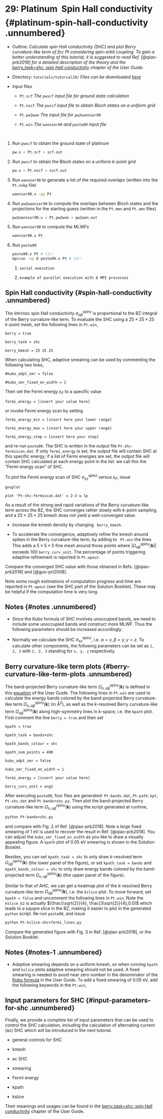 # 29: Platinum &#151; Spin Hall conductivity {#platinum-spin-hall-conductivity .unnumbered}

-   Outline: *Calculate spin Hall conductivity (SHC) and plot Berry
    curvature-like term of fcc Pt considering spin-orbit coupling. To
    gain a better understanding of this tutorial, it is suggested to read
    Ref. [@qiao-prb2018] for a detailed description of the theory and
    the [berry_task=shc: spin Hall conductivity](../user_guide/postw90/berry.md#sec:shc) 
    chapter of the User Guide.*

-   Directory: `tutorials/tutorial29/` *Files can be downloaded [here](https://github.com/wannier-developers/wannier90/tree/develop/tutorials/tutorial29)*

-   Input files

    -    `Pt.scf` *The `pwscf` input file for ground state
        calculation*

    -    `Pt.nscf` *The `pwscf` input file to obtain Bloch
        states on a uniform grid*

    -    `Pt.pw2wan` *The input file for `pw2wannier90`*

    -    `Pt.win` *The `wannier90` and `postw90` input file*

&nbsp;

1.  Run `pwscf` to obtain the ground state of platinum
    
    ```bash title="Terminal"
    pw.x < Pt.scf > scf.out
    ```

2.  Run `pwscf` to obtain the Bloch states on a uniform
    $k$-point grid
 
    ```bash title="Terminal"
    pw.x < Pt.nscf > nscf.out
    ```

3.  Run `wannier90` to generate a list of the required overlaps (written
    into the `Pt.nnkp` file)
    
    ```bash title="Terminal"
    wannier90.x -pp Pt
    ```

4.  Run `pw2wannier90` to compute the overlaps between Bloch states and
    the projections for the starting guess (written in the `Pt.mmn` and
    `Pt.amn` files)

    ```bash title="Terminal"
    pw2wannier90.x < Pt.pw2wan > pw2wan.out
    ```

5.  Run `wannier90` to compute the MLWFs

    ```bash title="Terminal"
    wannier90.x Pt
    ```

6.  Run `postw90`

    ```bash title="Terminal"
    postw90.x Pt # (1)! 
    mpirun -np 8 postw90.x Pt # (2)! 
    ```

    1.     serial execution
    2.     example of parallel execution with 8 MPI processes

## Spin Hall conductivity {#spin-hall-conductivity .unnumbered}

The intrinsic spin Hall conductivity
$\sigma_{\alpha\beta}^{\text{spin}\gamma}$ is proportional to the BZ
integral of the Berry curvature-like term. To evaluate the SHC using a
$25\times
25\times 25$ $k$-point mesh, set the following lines in `Pt.win`,

```vi title="Input file"
berry = true

berry_task = shc

berry_kmesh = 25 25 25
```

When calculating SHC, adaptive smearing can be used by commenting the
following two lines,

```vi title="Input file"
#kubo_adpt_smr = false

#kubo_smr_fixed_en_width = 1
```

Then set the Fermi energy $\varepsilon_F$ to a specific value

```vi title="Input file"
fermi_energy = [insert your value here]
```

or invoke Fermi energy scan by setting

```vi title="Input file"
fermi_energy_min = [insert here your lower range]

fermi_energy_max = [insert here your upper range]

fermi_energy_step = [insert here your step]
```

and re-run `postw90`. The SHC is written in the output file
`Pt-shc-fermiscan.dat`. If only `fermi_energy` is set, the output file
will contain SHC at this specific energy; if a list of Fermi energies
are set, the output file will contain SHC calculated at each energy
point in the list: we call this the "Fermi energy scan" of SHC.

To plot the Fermi energy scan of SHC $\sigma_{xy}^{\text{spin}z}$ versus
$\varepsilon_F$, issue

```bash title="Terminal"
gnuplot
```

```gnuplot title="Gnuplot shell"
plot 'Pt-shc-fermiscan.dat' u 2:3 w lp
```

As a result of the strong and rapid variations of the Berry
curvature-like term across the BZ, the SHC converges rather slowly with
$k$-point sampling, and a $25\times 25\times 25$ kmesh does not yield a
well-converged value.

-   Increase the kmesh density by changing ` berry_kmesh`.

-   To accelerate the convergence, adaptively refine the kmesh around
    spikes in the Berry curvature-like term, by adding to ` Pt.win` the
    lines This adds a $5\times 5\times 5$ fine mesh around those points
    where
    $\vert{\Omega_{\alpha\beta}^{\text{spin}\gamma}}({\bm k})\vert$
    exceeds 100 `berry_curv_unit`. The percentage of points triggering
    adaptive refinement is reported in `Pt.wpout`.

Compare the converged SHC value with those obtained in
Refs. [@qiao-prb2018] and [@guo-prl2008].

Note some rough estimations of computation progress and time are
reported in `Pt.wpout` (see the SHC part of the Solution Booklet). These
may be helpful if the computation time is very long.

## Notes {#notes .unnumbered}

-   Since the Kubo formula of SHC involves unoccupied bands, we need to
    include some unoccupied bands and construct more MLWF. Thus the
    following parameters should be increased accordingly:

-   Normally we calculate the SHC $\sigma_{xy}^{\text{spin}z}$, i.e.
    $\alpha = x, \beta = y, \gamma = z$. To calculate other components,
    the following parameters can be set as `1, 2, 3` with `1, 2, 3`
    standing for `x, y, z` respectively.

## Berry curvature-like term plots {#berry-curvature-like-term-plots .unnumbered}

The band-projected Berry curvature-like term
$\Omega_{n,\alpha\beta}^{\text{spin} \gamma}({\bm k})$ is defined in
this [equation](../user_guide/postw90/berry.md#mjx-eqn:eq:kubo_shc_berry) of the User Guide. 
The following lines in `Pt.win` are used
to calculate the energy bands colored by the band-projected Berry
curvature-like term
$\Omega_{n,\alpha\beta}^{\text{spin} \gamma}({\bm k})$ (in Å$^2$), as
well as the $k$-resolved Berry curvature-like term
$\Omega_{\alpha\beta}^{\text{spin} \gamma}({\bm k})$ along high-symmetry
lines in $k$-space, i.e. the `kpath` plot. First comment the line
`berry = true` and then set

```vi title="Input file"
kpath = true

kpath_task = bands+shc

kpath_bands_colour = shc

kpath_num_points = 400

kubo_adpt_smr = false

kubo_smr_fixed_en_width = 1

fermi_energy = [insert your value here]

berry_curv_unit = ang2
```

After executing `postw90`, four files are generated: `Pt-bands.dat`,
`Pt-path.kpt`, `Pt-shc.dat` and `Pt-bands+shc.py`. Then plot the
band-projected Berry curvature-like term
$\Omega_{n,\alpha\beta}^{\text{spin}\gamma}({\bm k})$ using the script
generated at runtime,

```bash title="Terminal"
python Pt-bands+shc.py
```

and compare with Fig. 2 of Ref. [@qiao-prb2018]. Note a large fixed
smearing of 1 eV is used to recover the result in Ref. [@qiao-prb2018].
You can adjust the `kubo_smr_fixed_en_width` as you like to draw a
visually appealing figure. A `kpath` plot of 0.05 eV smearing is shown
in the Solution Booklet.

Besides, you can set `kpath_task = shc` to only draw $k$-resolved term
$\Omega_{\alpha\beta}^{\text{spin} \gamma}({\bm k})$ (the lower panel of
the figure), or set `kpath_task = bands` and `kpath_bands_colour = shc`
to only draw energy bands colored by the band-projected term
$\Omega_{n,\alpha\beta}^{\text{spin} \gamma}({\bm k})$ (the upper panel
of the figure).

Similar to that of AHC, we can get a heatmap plot of the $k$-resolved
Berry curvature-like term
$\Omega_{\alpha\beta}^{\text{spin}\gamma}({\bm k})$, i.e. the `kslice`
plot. To move forward, set `kpath = false` and uncomment the following
lines in `Pt.win`, Note the `kslice_b2` is actually
$(\frac{\sqrt{2}}{4},   \frac{3\sqrt{2}}{4},0.0)$ which leads to a
square slice in the BZ, making it easier to plot in the generated
`python` script. Re-run `postw90`, and issue

```bash title="Terminal"
python Pt-kslice-shc+fermi_lines.py
```

Compare the generated figure with Fig. 3 in Ref. [@qiao-prb2018], or the
Solution Booklet.

## Notes {#notes-1 .unnumbered}

-   Adaptive smearing depends on a uniform kmesh, so when running
    `kpath` and `kslice` plots adaptive smearing should not be used. A
    fixed smearing is needed to avoid near zero number in the
    denominator of the [Kubo formula](../user_guide/postw90/berry.md#mjx-eqn:eq:kubo_shc) 
    in the User Guide. To
    add a fixed smearing of 0.05 eV, add the following keywords in the
    `Pt.win`,

## Input parameters for SHC {#input-parameters-for-shc .unnumbered}

Finally, we provide a complete list of input parameters that can be used
to control the SHC calculation, including the calculation of alternating
current (ac) SHC which will be introduced in the next tutorial.

-   general controls for SHC

-   kmesh

-   ac SHC

-   smearing

-   Fermi energy

-   kpath

-   kslice

Their meanings and usages can be found in the 
[berry_task=shc: spin Hall conductivity](../user_guide/postw90/berry.md#sec:shc)
 chapter of the User Guide.
